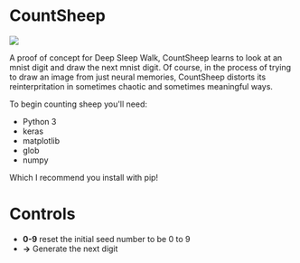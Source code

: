 # CountSheep

![](https://thumbs.gfycat.com/RashMadeupAlpineroadguidetigerbeetle-size_restricted.gif)

A proof of concept for Deep Sleep Walk, CountSheep learns to look at an mnist digit and draw the next mnist digit.  Of course, in the process of trying to draw an image from just neural memories, CountSheep distorts its reinterpritation in sometimes chaotic and sometimes meaningful ways.

To begin counting sheep you'll need:

* Python 3
* keras
* matplotlib
* glob
* numpy

Which I recommend you install with pip!

# Controls

* **0-9** reset the initial seed number to be 0 to 9
* **->** Generate the next digit
